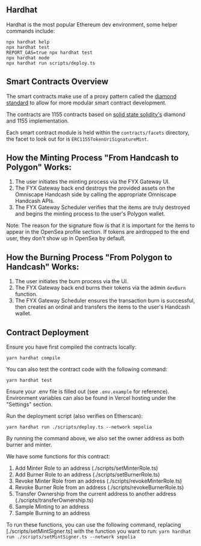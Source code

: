 ## Hardhat 

Hardhat is the most popular Ethereum dev environment, some helper commands include:

```shell
npx hardhat help
npx hardhat test
REPORT_GAS=true npx hardhat test
npx hardhat node
npx hardhat run scripts/deploy.ts
```

## Smart Contracts Overview

The smart contracts make use of a proxy pattern called the [diamond standard](https://eips.ethereum.org/EIPS/eip-2535) to allow for more modular smart contract development.

The contracts are 1155 contracts based on [solid state solidity's](https://github.com/solidstate-network/solidstate-solidity) diamond and 1155 implementation.

Each smart contract module is held within the `contracts/facets` directory, the facet to look out for is `ERC1155TokenUriSignatureMint`.

## How the Minting Process "From Handcash to Polygon" Works:

1. The user initiates the minting process via the FYX Gateway UI.
2. The FYX Gateway back end destroys the provided assets on the Omniscape Handcash side by calling the appropriate Omniscape Handcash APIs.
3. The FYX Gateway Scheduler verifies that the items are truly destroyed and begins the minting process to the user's Polygon wallet.

Note: The reason for the signature flow is that it is important for the items to appear in the OpenSea profile section. If tokens are airdropped to the end user, they don't show up in OpenSea by default.

## How the Burning Process "From Polygon to Handcash" Works:

1. The user initiates the burn process via the UI.
2. The FYX Gateway back end burns their tokens via the admin `devBurn` function.
3. The FYX Gateway Scheduler ensures the transaction burn is successful, then creates an ordinal and transfers the items to the user's Handcash wallet.

## Contract Deployment

Ensure you have first compiled the contracts locally:

`yarn hardhat compile`

You can also test the contract code with the following command:

`yarn hardhat test`

Ensure your .env file is filled out (see `.env.example` for reference). Environment variables can also be found in Vercel hosting under the "Settings" section.

Run the deployment script (also verifies on Etherscan):

`yarn hardhat run ./scripts/deploy.ts --network sepolia`

By running the command above, we also set the owner address as both burner and minter.

We have some functions for this contract:

1. Add Minter Role to an address (./scripts/setMinterRole.ts)
2. Add Burner Role to an address (./scripts/setBurnerRole.ts)
3. Revoke Minter Role from an address (./scripts/revokeMinterRole.ts)
4. Revoke Burner Role from an address (./scripts/revokeBurnerRole.ts)
5. Transfer Ownership from the current address to another address (./scripts/transferOwnership.ts)
6. Sample Minting to an address
7. Sample Burning to an address

To run these functions, you can use the following command, replacing [./scripts/setMintSigner.ts] with the function you want to run:
`yarn hardhat run ./scripts/setMintSigner.ts --network sepolia`

